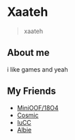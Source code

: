 # Xaateh
> xaateh

## About me

i like games and yeah

## My Friends

+ [MiniOOF/18O4](https://github.com/18O4)
+ [Cosmic](https://github.com/cosrnic)
+ [IuCC](https://github.com/IuCC123)
+ [Albie](https://github.com/AlbieGames)

